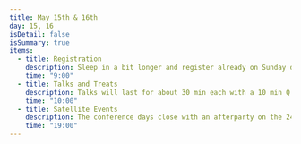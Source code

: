 ```yaml
---
title: May 15th & 16th
day: 15, 16
isDetail: false
isSummary: true
items:
  - title: Registration
    description: Sleep in a bit longer and register already on Sunday during the kickoff party. Or enjoy a freshly brewed coffee.
    time: "9:00"
  - title: Talks and Treats
    description: Talks will last for about 30 min each with a 10 min Q &amp; A session.<br/>Enjoy free drinks and lunch with vegan options and icecream in the sun.
    time: "10:00"
  - title: Satellite Events
    description: The conference days close with an afterparty on the 24th. If you want to organize or host a satellite event on the 23rd, <a href="mailto:questions@uikonf.com">get in touch with us</a>.
    time: "19:00"     
---
```


<!-- <div class="uk-grid">
                      <div class="uk-width-1-1">
                        <p class="uk-text-center">1 hour lunch break</p>
                      </div>
                    </div> -->